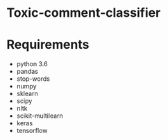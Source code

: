 # Toxic-comment-classifier

# Requirements
- python 3.6
- pandas
- stop-words
- numpy
- sklearn
- scipy
- nltk
- scikit-multilearn
- keras
- tensorflow
